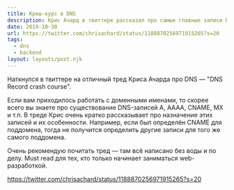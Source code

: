 ```yaml
---
title: Креш-курс в DNS
description: Крис Ачард в твиттере рассказал про самые главные записи DNS
date: 2019-10-30
url: https://twitter.com/chrisachard/status/1188870256971915265?s=20
tags:
  - dns
  - backend
layout: layouts/post.njk
---
```

Наткнулся в твиттере на отличный тред Криса Ачарда про DNS — "DNS Record crash course".

Если вам приходилось работать с доменными именами, то скорее всего вы знаете про существование DNS-записей A, AAAA, CNAME, MX и т.п. В треде Крис очень кратко рассказывает про назначение этих записей и их особенности. Например, если был определён CNAME для поддомена, тогда не получится определить другие записи для того же самого поддомена.

Очень рекомендую почитать тред — там всё написано без воды и по делу. Must read для тех, кто только начинает заниматься web-разработкой.

https://twitter.com/chrisachard/status/1188870256971915265?s=20
